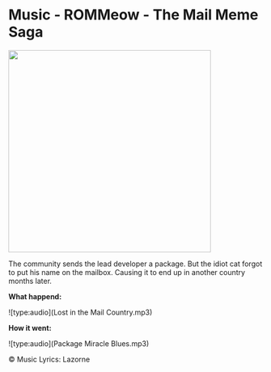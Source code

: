 # Music - ROMMeow - The Mail Meme Saga

<img src="../zurdi-mail.png" width="400">

The community sends the lead developer a package.
But the idiot cat forgot to put his name on the mailbox.
Causing it to end up in another country months later.

**What happend:**

![type:audio](Lost in the Mail Country.mp3)

**How it went:**

![type:audio](Package Miracle Blues.mp3)

©️ Music Lyrics:️ Lazorne 

